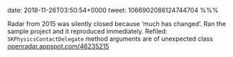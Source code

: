 date: 2018-11-26T03:50:54+0000
tweet: 1066902086124744704
%%%

Radar from 2015 was silently closed because ‘much has changed’. Ran the sample project and it reproduced immediately. Refiled: `SKPhysicsContactDelegate` method arguments are of unexpected class [openradar.appspot.com/46235215](http://openradar.appspot.com/46235215)
